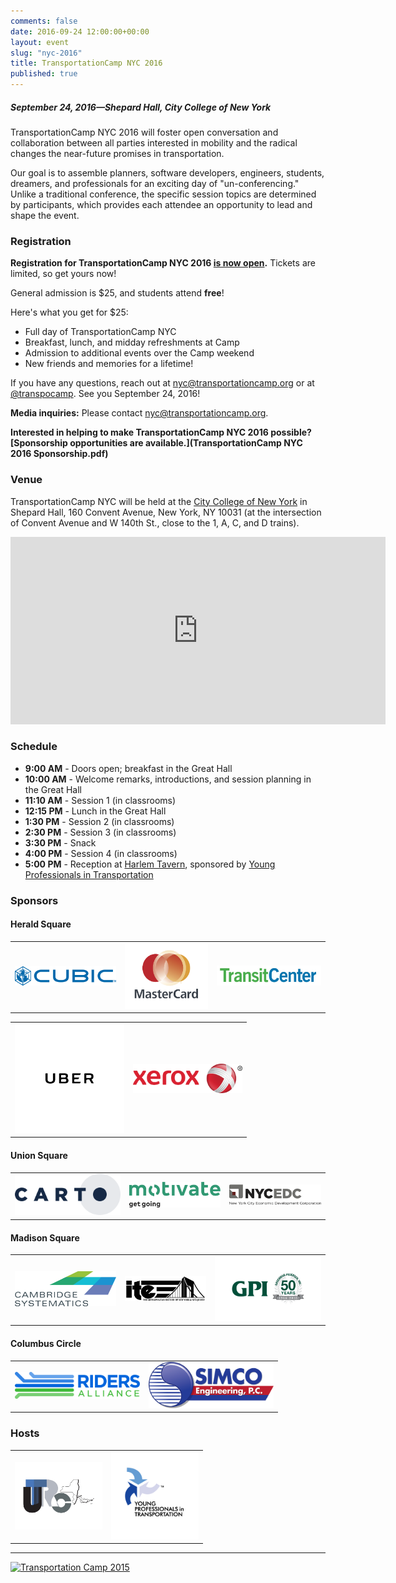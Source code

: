 ```yaml
---
comments: false
date: 2016-09-24 12:00:00+00:00
layout: event
slug: "nyc-2016"
title: TransportationCamp NYC 2016
published: true
---
```

##### September 24, 2016—Shepard Hall, City College of New York

TransportationCamp NYC 2016 will foster open conversation and collaboration between all parties interested in mobility and the radical changes the near-future promises in transportation.

Our goal is to assemble planners, software developers, engineers, students, dreamers, and professionals for an exciting day of "un-conferencing." Unlike a traditional conference, the specific session topics are determined by participants, which provides each attendee an opportunity to lead and shape the event.

### Registration

**Registration for TransportationCamp NYC 2016 [is now open](http://www.eventbrite.com/e/transportationcamp-nyc-2016-tickets-26252052596).** Tickets are limited, so get yours now!

General admission is $25, and students attend **free**!

Here's what you get for $25:

* Full day of TransportationCamp NYC
* Breakfast, lunch, and midday refreshments at Camp
* Admission to additional events over the Camp weekend
* New friends and memories for a lifetime!

If you have any questions, reach out at <nyc@transportationcamp.org> or at [@transpocamp](https://twitter.com/transpocamp).
See you September 24, 2016!

**Media inquiries:** Please contact <nyc@transportationcamp.org>.

**Interested in helping to make TransportationCamp NYC 2016 possible? [Sponsorship opportunities are available.](TransportationCamp NYC 2016 Sponsorship.pdf)**

### Venue

TransportationCamp NYC will be held at the [City College of New York](https://www.ccny.cuny.edu/) in Shepard Hall, 160 Convent Avenue, New York, NY 10031 (at the intersection of Convent Avenue and W 140th St., close to the 1, A, C, and D trains).

<p align="center">
<iframe src="https://www.google.com/maps/embed?pb=!1m18!1m12!1m3!1d3107.8048111647026!2d-73.95016290760027!3d40.82021094185493!2m3!1f0!2f0!3f0!3m2!1i1024!2i768!4f13.1!3m3!1m2!1s0x0000000000000000%3A0x63248bb077f4f293!2sShepard+Hall!5e0!3m2!1sen!2sus!4v1439503246663" width="600" height="300" frameborder="0" style="border:0" allowfullscreen></iframe>
</p>

### Schedule

* **9:00 AM** - Doors open; breakfast in the Great Hall
* **10:00 AM** - Welcome remarks, introductions, and session planning in the Great Hall
* **11:10 AM** - Session 1 (in classrooms)
* **12:15 PM** - Lunch in the Great Hall
* **1:30 PM** - Session 2 (in classrooms)
* **2:30 PM** - Session 3 (in classrooms)
* **3:30 PM** - Snack
* **4:00 PM** - Session 4 (in classrooms)
* **5:00 PM** - Reception at [Harlem Tavern](http://harlemtavern.com/), sponsored by [Young Professionals in Transportation](http://yptransportation.org/chapters/yptnyc/)


### Sponsors

#### Herald Square

<table align="center" class="sponsors">
  <tr>
    <td><a href="http://www.cubic.com/"><img src="sponsors/cubic.png" alt="Cubic" height="31" width="170"></a></td>
    <td><a href="https://www.mastercard.us/en-us.html"><img src="../nyc-2015/sponsors/mastercard.png" height="105" width="140" alt="MasterCard"></a></td>
    <td><a href="http://transitcenter.org/"><img src="sponsors/transitcenter.jpg" alt="TransitCenter" height="32" width="175"></a></td>
</tr>
</table>
<table align="center" class="sponsors">
<tr>    
    <td><a href="https://www.uber.com/"><img src="sponsors/uber.png" alt="Uber" width="175"></a></td>
    <td><a href="https://www.xerox.com/"><img src="sponsors/xerox.png" alt="Xerox" width="175"></a></td>
  </tr>
</table>

#### Union Square

<table align="center" class="sponsors">
  <tr>
    <td><a href="https://carto.com/"><img src="sponsors/carto.png" alt="Carto"></a></td>
    <td><a href="http://www.motivateco.com/"><img src="sponsors/motivate.png" alt="Motivate" width="200"></a></td>
    <td><a href="http://www.nycedc.com/"><img src="sponsors/nycedc.png" alt="NYCEDC" width="200"></a></td>
  </tr>
</table>

#### Madison Square

<table align="center" class="sponsors">
  <tr>
    <td><a href="https://www.camsys.com/"><img src="sponsors/camsys.png" alt="Cambridge Systematics" width="175"></a></td>
    <td><a href="https://ite-metsection.org/"><img src="sponsors/ite.png" alt="ITE Met Section" width="140"></a></td>
    <td><a href="http://gpinet.com/"><img src="sponsors/gpi.png" alt="GPI" height="104" width="183"></a></td>
  </tr>
</table>

#### Columbus Circle

<table align="center" class="sponsors">
  <tr>
    <td><a href="http://www.ridersny.org/"><img src="sponsors/ridersalliance.png" alt="Riders Alliance" width="200"></a></td>
    <td><a href="http://www.simcopc.com/"><img src="sponsors/simco.png" alt="SIMCO" width="200"></a></td>
  </tr>
</table>

### Hosts

<table align="center" class="sponsors">
  <tr>
    <td><a href="http://www.utrc2.org/"><img src="hosts/utrc.png" height="108" width="140" alt="Region 2 University Transportation Research Center"></a></td>
    <td><a href="http://yptransportation.org/chapters/yptnyc/"><img src="hosts/ypt.gif" height="140" width="140" alt="YPT New York City"></a></td>
  </tr>
</table>

<hr>

<a data-flickr-embed="true"  href="https://www.flickr.com/photos/138183373@N06/albums/72157661188895289" title="Transportation Camp 2015"><img src="https://farm1.staticflickr.com/594/22810434624_03f5854523_b.jpg" width="1024" height="768" alt="Transportation Camp 2015"></a><script async src="//embedr.flickr.com/assets/client-code.js" charset="utf-8"></script>


<style type="text/css">
table.sponsors td {
  padding-left: 0.5em;
  padding-right: 0.5em;
  vertical-align: center;
}
</style>